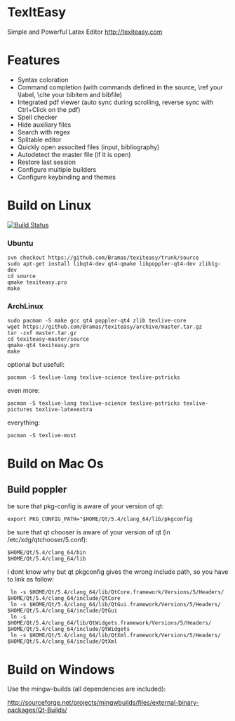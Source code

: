 TexItEasy
======

Simple and Powerful Latex Editor http://texiteasy.com

Features
========

- Syntax coloration
- Command completion (with commands defined in the source, \ref your \label, \cite your bibitem and bibfile)
- Integrated pdf viewer (auto sync during scrolling, reverse sync with Ctrl+Click on the pdf)
- Spell checker
- Hide auxiliary files
- Search with regex
- Splitable editor
- Quickly open associted files (input, bibliography)
- Autodetect the master file (if it is open)
- Restore last session
- Configure multiple builders
- Configure keybinding and themes

Build on Linux
==============

[![Build Status](https://travis-ci.org/Bramas/texiteasy.svg?branch=master)](https://travis-ci.org/Bramas/texiteasy)

### Ubuntu

    svn checkout https://github.com/Bramas/texiteasy/trunk/source
    sudo apt-get install libqt4-dev qt4-qmake libpoppler-qt4-dev zlib1g-dev
    cd source
    qmake texiteasy.pro
    make

### ArchLinux

	sudo pacman -S make gcc qt4 poppler-qt4 zlib texlive-core
	wget https://github.com/Bramas/texiteasy/archive/master.tar.gz
	tar -zxf master.tar.gz
	cd texiteasy-master/source
	qmake-qt4 texiteasy.pro
	make

optional but usefull:

    pacman -S texlive-lang texlive-science texlive-pstricks

even more:

    pacman -S texlive-lang texlive-science texlive-pstricks texlive-pictures texlive-latexextra

everything:

    pacman -S texlive-most

Build on Mac Os
===============

Build poppler
-------------

be sure that pkg-config is aware of your version of qt:

	export PKG_CONFIG_PATH="$HOME/Qt/5.4/clang_64/lib/pkgconfig

be sure that qt chooser is aware of your version of qt (in /etc/xdg/qtchooser/5.conf):

	$HOME/Qt/5.4/clang_64/bin
	$HOME/Qt/5.4/clang_64/lib

I dont know why but qt pkgconfig gives the wrong include path, so you have to link as follow:

	 ln -s $HOME/Qt/5.4/clang_64/lib/QtCore.framework/Versions/5/Headers/ $HOME/Qt/5.4/clang_64/include/QtCore
	 ln -s $HOME/Qt/5.4/clang_64/lib/QtGui.framework/Versions/5/Headers/ $HOME/Qt/5.4/clang_64/include/QtGui
	 ln -s $HOME/Qt/5.4/clang_64/lib/QtWidgets.framework/Versions/5/Headers/ $HOME/Qt/5.4/clang_64/include/QtWidgets
	 ln -s $HOME/Qt/5.4/clang_64/lib/QtXml.framework/Versions/5/Headers/ $HOME/Qt/5.4/clang_64/include/QtXml



Build on Windows
================

Use the mingw-builds (all dependencies are included):

http://sourceforge.net/projects/mingwbuilds/files/external-binary-packages/Qt-Builds/
